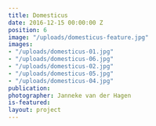 ```yaml
---
title: Domesticus
date: 2016-12-15 00:00:00 Z
position: 6
image: "/uploads/domesticus-feature.jpg"
images:
- "/uploads/domesticus-01.jpg"
- "/uploads/domesticus-06.jpg"
- "/uploads/domesticus-02.jpg"
- "/uploads/domesticus-05.jpg"
- "/uploads/domesticus-04.jpg"
publication: 
photographer: Janneke van der Hagen
is-featured: 
layout: project
---
```


